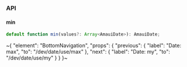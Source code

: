 

### API

#### min

```ts
default function min(values?: Array<AmauiDate>): AmauiDate;
```


~{
  "element": "BottomNavigation",
  "props": {
    "previous": {
      "label": "Date: max",
      "to": "/dev/date/use/max"
    },
    "next": {
      "label": "Date: my",
      "to": "/dev/date/use/my"
    }
  }
}~
